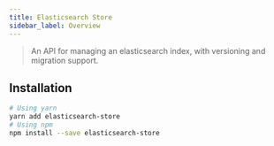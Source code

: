 ```yaml
---
title: Elasticsearch Store
sidebar_label: Overview
---
```


> An API for managing an elasticsearch index, with versioning and migration support.

## Installation

```bash
# Using yarn
yarn add elasticsearch-store
# Using npm
npm install --save elasticsearch-store
```
